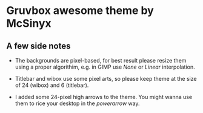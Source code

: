 # Gruvbox awesome theme by McSinyx

## A few side notes

* The backgrounds are pixel-based, for best result please resize them using a
  proper algorithim, e.g. in GIMP use *None* or *Linear* interpolation.

* Titlebar and wibox use some pixel arts, so please keep theme at the size of
  24 (wibox) and 6 (titlebar).

* I added some 24-pixel high arrows to the theme. You might wanna use them to
  rice your desktop in the *powerarrow* way.
